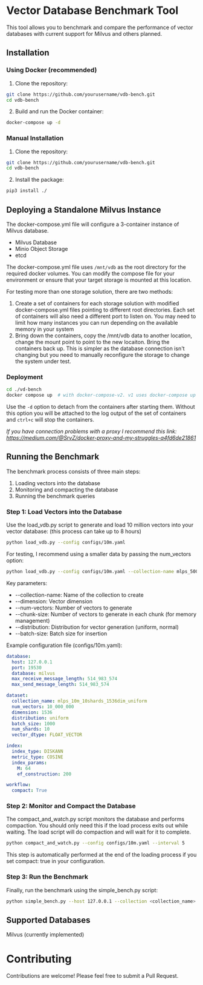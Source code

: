 # Vector Database Benchmark Tool
This tool allows you to benchmark and compare the performance of vector databases with current support for Milvus and others planned.

## Installation

### Using Docker (recommended)
1. Clone the repository:
``` bash
git clone https://github.com/yourusername/vdb-bench.git
cd vdb-bench
```
2. Build and run the Docker container:
```bash
docker-compose up -d
```

### Manual Installation
1. Clone the repository:
```bash
git clone https://github.com/yourusername/vdb-bench.git
cd vdb-bench
```

2. Install the package:
```bash
pip3 install ./
```

## Deploying a Standalone Milvus Instance
The docker-compose.yml file will configure a 3-container instance of Milvus database.
 - Milvus Database
 - Minio Object Storage
 - etcd 

The docker-compose.yml file uses ```/mnt/vdb``` as the root directory for the required docker volumes. You can modify the compose file for your environment or ensure that your target storage is mounted at this location.

For testing more than one storage solution, there are two methods:
1. Create a set of containers for each storage solution with modified docker-compose.yml files pointing to different root directories. Each set of containers will also need a different port to listen on. You may need to limit how many instances you can run depending on the available memory in your system
2. Bring down the containers, copy the /mnt/vdb data to another location, change the mount point to point to the new locaiton. Bring the containers back up. This is simpler as the database connection isn't changing but you need to manually reconfigure the storage to change the system under test.

### Deployment
```bash
cd ./vd-bench
docker compose up  # with docker-compose-v2. v1 uses docker-compose up
```

Use the ```-d``` option to detach from the containers after starting them. Without this option you will be attached to the log output of the set of containers and ```ctrl+c``` will stop the containers.

*If you have connection problems with a proxy I recommend this link: https://medium.com/@SrvZ/docker-proxy-and-my-struggles-a4fd6de21861*

## Running the Benchmark
The benchmark process consists of three main steps:
1. Loading vectors into the database
2. Monitoring and compacting the database
3. Running the benchmark queries

### Step 1: Load Vectors into the Database
Use the load_vdb.py script to generate and load 10 million vectors into your vector database: (this process can take up to 8 hours)
```bash
python load_vdb.py --config configs/10m.yaml
```


For testing, I recommend using a smaller data by passing the num_vectors option:
```bash
python load_vdb.py --config configs/10m.yaml --collection-name mlps_500k_10shards_1536dim_uniform --num-vectors 500000
```

Key parameters:
* --collection-name: Name of the collection to create
* --dimension: Vector dimension
* --num-vectors: Number of vectors to generate
* --chunk-size: Number of vectors to generate in each chunk (for memory management)
* --distribution: Distribution for vector generation (uniform, normal)
* --batch-size: Batch size for insertion

Example configuration file (configs/10m.yaml):
```yaml
database:
  host: 127.0.0.1
  port: 19530
  database: milvus
  max_receive_message_length: 514_983_574
  max_send_message_length: 514_983_574

dataset:
  collection_name: mlps_10m_10shards_1536dim_uniform
  num_vectors: 10_000_000
  dimension: 1536
  distribution: uniform
  batch_size: 1000
  num_shards: 10
  vector_dtype: FLOAT_VECTOR

index:
  index_type: DISKANN
  metric_type: COSINE
  index_params:
    M: 64
    ef_construction: 200

workflow:
  compact: True
```

### Step 2: Monitor and Compact the Database
The compact_and_watch.py script monitors the database and performs compaction. You should only need this if the load process exits out while waiting. The load script will do compaction and will wait for it to complete.
```bash
python compact_and_watch.py --config configs/10m.yaml --interval 5
```
This step is automatically performed at the end of the loading process if you set compact: true in your configuration.

### Step 3: Run the Benchmark
Finally, run the benchmark using the simple_bench.py script:
```bash
python simple_bench.py --host 127.0.0.1 --collection <collection_name> --processes <N> --batch-size <batch_size> --runtime <length of benchmark run in seconds>
```

## Supported Databases
Milvus (currently implemented)

# Contributing
Contributions are welcome! Please feel free to submit a Pull Request.
